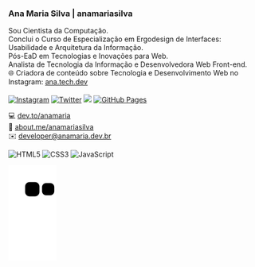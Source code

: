 ### Ana Maria Silva | anamariasilva
Sou Cientista da Computação.<br>
Conclui o Curso de Especialização em Ergodesign de Interfaces: Usabilidade e Arquitetura da Informação.<br>
Pós-EaD em Tecnologias e Inovações para Web.<br>
Analista de Tecnologia da Informação e Desenvolvedora Web Front-end.<br>
🌐 Criadora de conteúdo sobre Tecnologia e Desenvolvimento Web no Instagram: <a href="https://www.instagram.com/ana.tech.dev/">ana.tech.dev</a><br>
<br>
<a href="https://www.instagram.com/ana.tech.dev/"><img alt="Instagram" src="https://img.shields.io/badge/ana.tech.dev-%23E4405F.svg?style=plastic&logo=Instagram&logoColor=white&color=blue"/></a>
<a href="https://twitter.com/_anamariasilva_"><img alt="Twitter" src="https://img.shields.io/badge/Twitter-%23E4405F.svg?style=plastic&logo=Twitter&logoColor=white&color=blue"/></a>
<a href="https://www.anamaria.dev.br"><img src="https://img.shields.io/static/v1?label=Site&message=www.anamaria.dev.br&logo=website&logoColor=white&color=blue&style=plastic"/></a>
<a href="https://anamariasilva.github.io/"><img alt="GitHub Pages" src="https://img.shields.io/badge/GitHub Pages-%23E4405F.svg?style=plastic&logo=GitHub&logoColor=white&color=black"/></a>

💻 <a href="https://dev.to/anamaria">dev.to/anamaria</a><br>
💬 <a href="https://about.me/anamariasilva">about.me/anamariasilva</a><br>
✉️ developer@anamaria.dev.br

<img alt="HTML5" src="https://img.shields.io/badge/html5-%23E34F26.svg?style=plastic&logo=html5&logoColor=white"/> <img alt="CSS3" src="https://img.shields.io/badge/css3-%231572B6.svg?style=plastic&logo=css3&logoColor=white"/> <img alt="JavaScript" src="https://img.shields.io/badge/javascript-%23323330.svg?style=plastic&logo=javascript&logoColor=%23F7DF1E"/>

 ![Snake animation](https://github.com/anamariasilva/anamariasilva/blob/output/github-contribution-grid-snake.svg)

<!--
**anamariasilva/anamariasilva** is a ✨ _special_ ✨ repository because its `README.md` (this file) appears on your GitHub profile.
Vi
Here are some ideas to get you started:

- 🔭 I’m currently working on ...
- 🌱 I’m currently learning ...
- 👯 I’m looking to collaborate on ...
- 🤔 I’m looking for help with ...
- 💬 Ask me about ...
- 📫 How to reach me: ...
- 😄 Pronouns: ...
- ⚡ Fun fact: ...
-->

